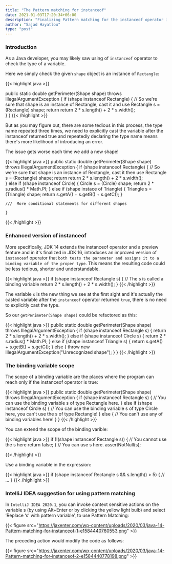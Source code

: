 ```yaml
---
title: "The Pattern matching for instanceof"
date: 2021-01-03T17:20:34+06:00
description: "Finalizing Pattern matching for the instanceof operator in JDK 16 "
author: "Sajad Hayatlou"
type: "post"
---
```



### Introduction

As a Java developer, you may likely saw using of `instanceof` operator to check the type of a variable.

Here we simply check the given `shape` object is an instance of `Rectangle`:

{{< highlight java >}}

 public static double getPerimeter(Shape shape) throws IllegalArgumentException {
    if (shape instanceof Rectangle) {
        // So we're sure that shape is an instance of Rectangle, cast it and use
        Rectangle s = (Rectangle) shape;
        return return 2 * s.length() + 2 * s.width();	
       }
    }
{{< /highlight >}}

But as you may figure out, there are some tedious in this process, the type name repeated three times, we need to explicitly cast the variable after the instanceof returned true and repeatedly declaring the type name means there's more likelihood of introducing an error.

The issue gets worse each time we add a new shape!

{{< highlight java >}}
 public static double getPerimeter(Shape shape) throws IllegalArgumentException {
        if (shape instanceof Rectangle) {
	    // So we're sure that shape is an instance of Rectangle, cast it then use
         Rectangle s = (Rectangle) shape;
         return return 2 * s.length() + 2 * s.width();	
        } else if (shape instanceof Circle) {
          Circle s = (Circle) shape;
          return 2 * s.radius() * Math.PI;
        } else if (shape instace of Triangle) {
          Triangle s = (Triangle) shape;
          return s.getA() + s.getB() + s.getC();
        }

	///  More conditional statements for different shapes

    }
{{< /highlight >}}

### Enhanced version of instanceof

More specifically, JDK 14 extends the instanceof operator and a preview feature and in it's finalized in JDK 16, introduces an improved version of `instanceof` operator that `both tests the parameter and assigns it to a binding variable of the proper type`. This means the resulting code could be less tedious, shorter and understandable.

{{< highlight java >}}
 if (shape instanceof Rectangle s) {
      // The s is called a binding variable
     return 2 * s.length() + 2 * s.width();
 }
{{< /highlight >}}

The variable `s` is the new thing we see at the first sight and it's actually the casted variable after the `instanceof` operator returned `true`, there is no need to explicitly cast the type.

So our `getPerimeter(Shape shape)` could be refactored as this:

{{< highlight java >}}
 public static double getPerimeter(Shape shape) throws IllegalArgumentException {
     if (shape instanceof Rectangle s) {
         return 2 * s.length() + 2 * s.width();
     } else if (shape instanceof Circle s) {
         return 2 * s.radius() * Math.PI;
     } else if (shape instanceof Triangle s) {
         return s.getA() + s.getB() + s.getC();
     } 
     else {
         throw new IllegalArgumentException("Unrecognized shape");
     }
 }
{{< /highlight >}}

### The binding variable scope

The scope of a binding variable are the places where the program can reach only if the instanceof operator is true:

{{< highlight java >}}
 public static double getPerimeter(Shape shape) throws IllegalArgumentException {
     if (shape instanceof Rectangle s) {
         // You can use the binding variable s of type Rectangle here.
     } else if (shape instanceof Circle s) {
         // You can use the binding variable s of type Circle here, you can't use the s of type Rectangle!
     } else {
         // You can't use any of binding variables here!
     }
 }
{{< /highlight >}}


You can extend the scope of the binding varible:

{{< highlight java >}}
if (!(shape instanceof Rectangle s)) {
    // You cannot use the s here
    return false;
  }
   // You can use s here.
   assertNotNull(s);

{{< /highlight >}}

Use a binding variable in the expression:

{{< highlight java >}}
if (shape instanceof Rectangle s && s.length() > 5) {
    // ...
}
{{< /highlight >}}

### IntelliJ IDEA suggestion for using pattern matching

In `IntelliJ IDEA 2020.1`, you can invoke context sensitive actions on the variable s (by using Alt+Enter or by clicking the yellow light bulb) and select ‘Replace ‘s’ with pattern variable’, to use Pattern Matching:

{{< figure src="https://jaxenter.com/wp-content/uploads/2020/03/java-14-Pattern-matching-for-instanceof-1-e1584440760553.png" >}}

 The preceding action would modify the code as follows:

{{< figure src="https://jaxenter.com/wp-content/uploads/2020/03/java-14-Pattern-matching-for-instanceof-2-e1584440778198.png" >}}


